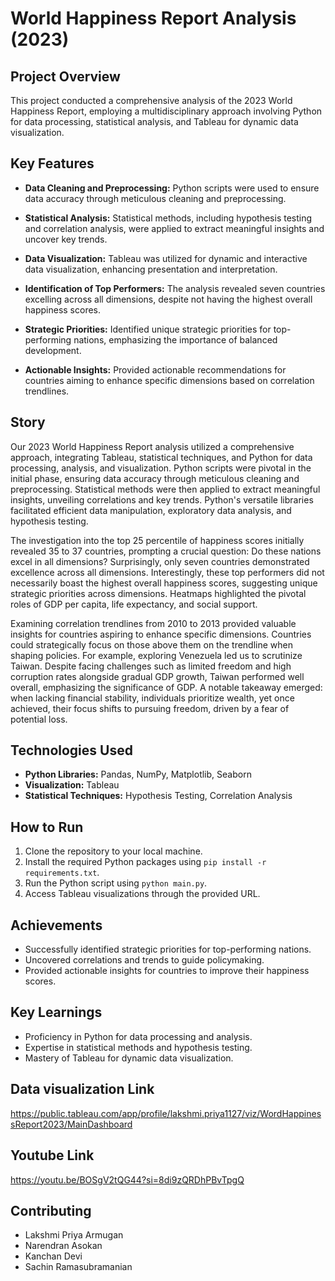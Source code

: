 # World Happiness Report Analysis (2023)

## Project Overview

This project conducted a comprehensive analysis of the 2023 World Happiness Report, employing a multidisciplinary approach involving Python for data processing, statistical analysis, and Tableau for dynamic data visualization.

## Key Features

- **Data Cleaning and Preprocessing:** Python scripts were used to ensure data accuracy through meticulous cleaning and preprocessing.
  
- **Statistical Analysis:** Statistical methods, including hypothesis testing and correlation analysis, were applied to extract meaningful insights and uncover key trends.

- **Data Visualization:** Tableau was utilized for dynamic and interactive data visualization, enhancing presentation and interpretation.

- **Identification of Top Performers:** The analysis revealed seven countries excelling across all dimensions, despite not having the highest overall happiness scores.

- **Strategic Priorities:** Identified unique strategic priorities for top-performing nations, emphasizing the importance of balanced development.

- **Actionable Insights:** Provided actionable recommendations for countries aiming to enhance specific dimensions based on correlation trendlines.

## Story
Our 2023 World Happiness Report analysis utilized a comprehensive approach, integrating Tableau, statistical techniques, and Python for data processing, analysis, and visualization. Python scripts were pivotal in the initial phase, ensuring data accuracy through meticulous cleaning and preprocessing. Statistical methods were then applied to extract meaningful insights, unveiling correlations and key trends. Python's versatile libraries facilitated efficient data manipulation, exploratory data analysis, and hypothesis testing.

The investigation into the top 25 percentile of happiness scores initially revealed 35 to 37 countries, prompting a crucial question: Do these nations excel in all dimensions? Surprisingly, only seven countries demonstrated excellence across all dimensions. Interestingly, these top performers did not necessarily boast the highest overall happiness scores, suggesting unique strategic priorities across dimensions. Heatmaps highlighted the pivotal roles of GDP per capita, life expectancy, and social support.

Examining correlation trendlines from 2010 to 2013 provided valuable insights for countries aspiring to enhance specific dimensions. Countries could strategically focus on those above them on the trendline when shaping policies. For example, exploring Venezuela led us to scrutinize Taiwan. Despite facing challenges such as limited freedom and high corruption rates alongside gradual GDP growth, Taiwan performed well overall, emphasizing the significance of GDP. A notable takeaway emerged: when lacking financial stability, individuals prioritize wealth, yet once achieved, their focus shifts to pursuing freedom, driven by a fear of potential loss.

## Technologies Used

- **Python Libraries:** Pandas, NumPy, Matplotlib, Seaborn
- **Visualization:** Tableau
- **Statistical Techniques:** Hypothesis Testing, Correlation Analysis

## How to Run

1. Clone the repository to your local machine.
2. Install the required Python packages using `pip install -r requirements.txt`.
3. Run the Python script using `python main.py`.
4. Access Tableau visualizations through the provided URL.

## Achievements

- Successfully identified strategic priorities for top-performing nations.
- Uncovered correlations and trends to guide policymaking.
- Provided actionable insights for countries to improve their happiness scores.

## Key Learnings

- Proficiency in Python for data processing and analysis.
- Expertise in statistical methods and hypothesis testing.
- Mastery of Tableau for dynamic data visualization.

## Data visualization Link
https://public.tableau.com/app/profile/lakshmi.priya1127/viz/WordHappinessReport2023/MainDashboard

## Youtube Link
https://youtu.be/BOSgV2tQG44?si=8di9zQRDhPBvTpgQ 

## Contributing

- Lakshmi Priya Armugan
- Narendran Asokan
- Kanchan Devi
- Sachin Ramasubramanian


